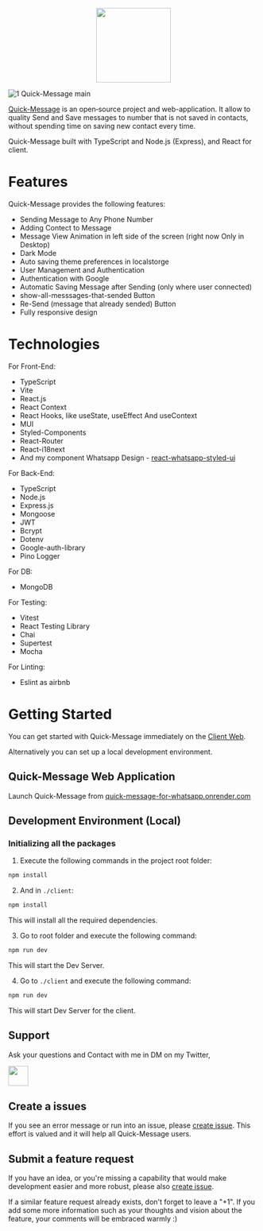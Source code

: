 <p align="center">
<img width="150" src="https://res.cloudinary.com/dmjmaixrd/image/upload/v1665146733/logo_kjmfmr.png">
</p>

</div>

![1  Quick-Message main](https://res.cloudinary.com/dmjmaixrd/image/upload/v1666540531/home-page_suvdyt.png)

[Quick-Message](https://quick-message-for-whatsapp.onrender.com/) is an open‑source project and web-application. It allow to quality Send and Save messages to number that is not saved in contacts, without spending time on saving new contact every time.

Quick-Message built with TypeScript and Node.js (Express), and React for client.

# Features

Quick-Message provides the following features:

- Sending Message to Any Phone Number
- Adding Contect to Message
- Message View Animation in left side of the screen (right now Only in Desktop)
- Dark Mode
- Auto saving theme preferences in localstorge
- User Management and Authentication
- Authentication with Google
- Automatic Saving Message after Sending (only where user connected)
- show-all-messsages-that-sended Button
- Re-Send (message that already sended) Button
- Fully responsive design

# Technologies

For Front-End:

- TypeScript
- Vite
- React.js
- React Context
- React Hooks, like useState, useEffect And useContext
- MUI
- Styled-Components
- React-Router
- React-i18next
- And my component Whatsapp Design - [react-whatsapp-styled-ui](https://github.com/AviadSofer/react-whatsapp-styled-ui)

For Back-End:

- TypeScript
- Node.js
- Express.js
- Mongoose
- JWT
- Bcrypt
- Dotenv
- Google-auth-library
- Pino Logger

For DB:

- MongoDB

For Testing:

- Vitest
- React Testing Library
- Chai
- Supertest
- Mocha

For Linting:

- Eslint as airbnb

# Getting Started

You can get started with Quick-Message immediately on the [Client Web](https://quick-message-for-whatsapp.onrender.com/).

Alternatively you can set up a local development environment.

## Quick-Message Web Application

Launch Quick-Message from [quick-message-for-whatsapp.onrender.com](https://quick-message-for-whatsapp.onrender.com/)

## Development Environment (Local)

### Initializing all the packages

1. Execute the following commands in the project root folder:

```jsx
npm install
```

2. And in `./client`:

```jsx
npm install
```

This will install all the required dependencies.

3. Go to root folder and execute the following command:

```jsx
npm run dev
```

This will start the Dev Server.

4. Go to `./client` and execute the following command:

```jsx
npm run dev
```

This will start Dev Server for the client.

## Support

Ask your questions and Contact with me in DM on my Twitter,

<a href="https://twitter.com/AviadSofer"><img width="40" src="https://upload.wikimedia.org/wikipedia/commons/thumb/4/4f/Twitter-logo.svg/640px-Twitter-logo.svg.png" /></a>

## Create a issues

If you see an error message or run into an issue, please [create issue](https://github.com/AviadSofer/quick-message-for-whatsapp/issues/new). This effort is valued and it will help all Quick-Message users.

## Submit a feature request

If you have an idea, or you're missing a capability that would make development easier and more robust, please also [create issue](https://github.com/AviadSofer/quick-message-for-whatsapp/issues/new).

If a similar feature request already exists, don't forget to leave a "+1".
If you add some more information such as your thoughts and vision about the feature, your comments will be embraced warmly :)
